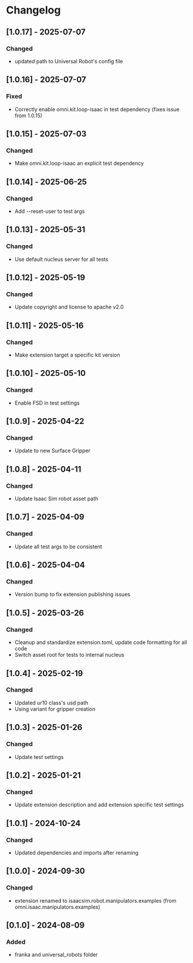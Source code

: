 # Changelog

## [1.0.17] - 2025-07-07
### Changed
- updated path to Universal Robot's config file

## [1.0.16] - 2025-07-07
### Fixed
- Correctly enable omni.kit.loop-isaac in test dependency (fixes issue from 1.0.15)

## [1.0.15] - 2025-07-03
### Changed
- Make omni.kit.loop-isaac an explicit test dependency

## [1.0.14] - 2025-06-25
### Changed
- Add --reset-user to test args

## [1.0.13] - 2025-05-31
### Changed
- Use default nucleus server for all tests

## [1.0.12] - 2025-05-19
### Changed
- Update copyright and license to apache v2.0

## [1.0.11] - 2025-05-16
### Changed
- Make extension target a specific kit version

## [1.0.10] - 2025-05-10
### Changed
- Enable FSD in test settings

## [1.0.9] - 2025-04-22
### Changed
- Update to new Surface Gripper

## [1.0.8] - 2025-04-11
### Changed
- Update Isaac Sim robot asset path

## [1.0.7] - 2025-04-09
### Changed
- Update all test args to be consistent

## [1.0.6] - 2025-04-04
### Changed
- Version bump to fix extension publishing issues

## [1.0.5] - 2025-03-26
### Changed
- Cleanup and standardize extension.toml, update code formatting for all code
- Switch asset root for tests to internal nucleus

## [1.0.4] - 2025-02-19
### Changed
- Updated ur10 class's usd path
- Using variant for gripper creation

## [1.0.3] - 2025-01-26
### Changed
- Update test settings

## [1.0.2] - 2025-01-21
### Changed
- Update extension description and add extension specific test settings

## [1.0.1] - 2024-10-24
### Changed
- Updated dependencies and imports after renaming

## [1.0.0] - 2024-09-30
### Changed
- extension renamed to isaacsim.robot.manipulators.examples (from omni.isaac.manipulators.examples)

## [0.1.0] - 2024-08-09
### Added
- franka and universal_robots folder
